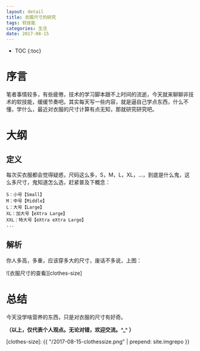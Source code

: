 ```yaml
---
layout: detail
title: 衣服尺寸的研究
tags: 软技能
categories: 生活
date: 2017-08-15
---
```


* TOC
{:toc}

# 序言

笔者事情较多，有些疲倦，技术的学习脚本跟不上时间的流逝，今天就来聊聊非技术的软技能，缓缓节奏吧。其实每天写一些内容，就是逼自己学点东西，什么不懂，学什么，最近对衣服的尺寸计算有点无知，那就研究研究吧。

# 大纲

## 定义

每次买衣服都会觉得疑惑，尺码这么多，S，M，L，XL，...，到底是什么鬼，这么多尺寸，鬼知道怎么选，赶紧普及下概念：

~~~
S：小号【Small】
M：中号【Middle】
L：大号【Large】
XL：加大号【eXtra Large】
XXL：特大号【eXtra eXtra Large】
...
~~~

## 解析

你人多高，多重，应该穿多大的尺寸，废话不多说，上图：

![衣服尺寸的查看][clothes-size]



# 总结

今天没学啥营养的东西，只是对衣服的尺寸有好奇。

**（以上，仅代表个人观点。无论对错，欢迎交流。^_^ ）**


[clothes-size]: {{ "/2017-08-15-clothessize.png" | prepend: site.imgrepo }}
